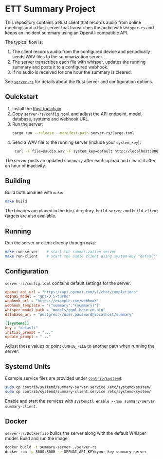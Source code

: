 # ETT Summary Project

This repository contains a Rust client that records audio from online meetings and a Rust server that transcribes the audio with `whisper-rs` and keeps an incident summary using an OpenAI-compatible API.

The typical flow is:

1. The client records audio from the configured device and periodically sends WAV files to the summarization server.
2. The server transcribes each file with whisper, updates the running summary and posts it to a configured webhook.
3. If no audio is received for one hour the summary is cleared.

See [`server-rs`](server-rs/) for details about the Rust server and configuration options.

## Quickstart

1. Install the [Rust toolchain](https://www.rust-lang.org/tools/install).
2. Copy `server-rs/config.toml` and adjust the API endpoint, model, database, systems and webhook URL.
3. Run the server:
   ```bash
   cargo run --release --manifest-path server-rs/Cargo.toml
   ```
4. Send a WAV file to the running server (include your `system_key`):
   ```bash
    curl -F file=@audio.wav -F system_key=default http://localhost:8000/upload
   ```
The server posts an updated summary after each upload and clears it after an hour of inactivity.

## Building

Build both binaries with `make`:

```bash
make build
```

The binaries are placed in the `bin/` directory. `build-server` and `build-client` targets are also available.

## Running

Run the server or client directly through `make`:

```bash
make run-server    # start the summarization server
make run-client    # start the audio client using system-key "default"
```

## Configuration

`server-rs/config.toml` contains default settings for the server:

```toml
openai_api_url = "https://api.openai.com/v1/chat/completions"
openai_model = "gpt-3.5-turbo"
webhook_url = "https://example.com/webhook"
webhook_template = '{"summary":"{summary}"}'
whisper_model_path = "models/ggml-base.en.bin"
database_url = "postgres://user:password@localhost/summary"

[[systems]]
key = "default"
initial_prompt = "..."
update_prompt = "..."
```

Adjust these values or point `CONFIG_FILE` to another path when running the server.

## Systemd Units

Example service files are provided under [`contrib/systemd`](contrib/systemd):

```bash
sudo cp contrib/systemd/summary-server.service /etc/systemd/system/
sudo cp contrib/systemd/summary-client.service /etc/systemd/system/
```

Enable and start the services with `systemctl enable --now summary-server summary-client`.

## Docker

`server-rs/Dockerfile` builds the server along with the default Whisper model. Build and run the image:

```bash
docker build -t summary-server ./server-rs
docker run -p 8000:8000 -e OPENAI_API_KEY=your-key summary-server
```

